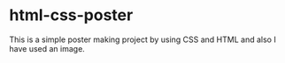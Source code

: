 # html-css-poster
This is a simple poster making project by using CSS and HTML and also I have used an image.

